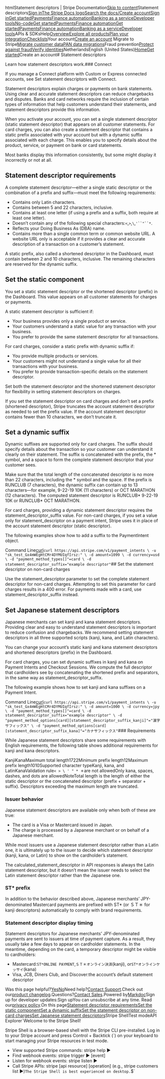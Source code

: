 htmlStatement descriptors | Stripe Documentation[Skip to content](#main-content)Statement descriptors[Sign in](https://dashboard.stripe.com/login?redirect=https%3A%2F%2Fdocs.stripe.com%2Fget-started%2Faccount%2Fstatement-descriptors)[The Stripe Docs logo](/)[Search the docs/](#)[Create account](https://dashboard.stripe.com/register)[Sign in](https://dashboard.stripe.com/login?redirect=https%3A%2F%2Fdocs.stripe.com%2Fget-started%2Faccount%2Fstatement-descriptors)[Get started](/get-started)[Payments](/payments)[Finance automation](/finance-automation)[Banking as a service](/financial-services)[Developer tools](/development)[No-code](/no-code)[Get started](/get-started)[Payments](/payments)[Finance automation](/finance-automation)[](#)[Get started](/get-started)[Payments](/payments)[Finance automation](/finance-automation)[Banking as a service](/financial-services)[Developer tools](/development)[](#)APIs & SDKsHelp[Overview](/docs/get-started)[Explore all products](/docs/products)[Plan your integration](#)[Checklists](#)Your account[Create an account](#)
Migrate to Stripe[Migrate customer data](/docs/get-started/data-migrations)[PAN data migrations](#)Fraud prevention[Protect against fraud](#)[Verify identities](#)NetherlandsEnglish (United States)[](#)[](#)[Home](/docs)[Get started](/docs/get-started)Create an account# Statement descriptors

Learn how statement descriptors work.### Connect

If you manage a Connect platform with Custom or Express connected accounts, see Set statement descriptors with Connect.

Statement descriptors explain charges or payments on bank statements. Using clear and accurate statement descriptors can reduce chargebacks and disputes. Banks and card networks require the inclusion of certain types of information that help customers understand their statements, and statement descriptors provide this information.

When you activate your account, you can set a single statement descriptor (static statement descriptor) that appears on all customer statements. For card charges, you can also create a statement descriptor that contains a static prefix associated with your account but with a dynamic suffix associated with each charge. This enables you to specify details about the product, service, or payment on bank or card statements.

Most banks display this information consistently, but some might display it incorrectly or not at all.

## Statement descriptor requirements

A complete statement descriptor—either a single static descriptor or the combination of a prefix and suffix—must meet the following requirements:

- Contains only Latin characters.
- Contains between 5 and 22 characters, inclusive.
- Contains at least one letter (if using a prefix and a suffix, both require at least one letter).
- Doesn’t contain any of the following special characters:`<`,`>`,`\`,`'``"``*`.
- Reflects your Doing Business As (DBA) name.
- Contains more than a single common term or common website URL. A website URL only is acceptable if it provides a clear and accurate description of a transaction on a customer’s statement.

A static prefix, also called a shortened descriptor in the Dashboard, must contain between 2 and 10 characters, inclusive. The remaining characters are reserved for the dynamic suffix.

## Set the static component

You set a static statement descriptor or the shortened descriptor (prefix) in the Dashboard. This value appears on all customer statements for charges or payments.

A static statement descriptor is sufficient if:

- Your business provides only a single product or service.
- Your customers understand a static value for any transaction with your business.
- You prefer to provide the same statement descriptor for all transactions.

For card charges, consider a static prefix with dynamic suffix if:

- You provide multiple products or services.
- Your customers might not understand a single value for all their transactions with your business.
- You prefer to provide transaction-specific details on the statement descriptor.

Set both the statement descriptor and the shortened statement descriptor for flexibility in setting statement descriptors on charges.

If you set the statement descriptor on card charges and don’t set a prefix (shortened descriptor), Stripe truncates the account statement descriptor as needed to set the prefix value. If the account statement descriptor contains fewer than 10 characters, we don’t truncate it.

## Set a dynamic suffix

Dynamic suffixes are supported only for card charges. The suffix should specify details about the transaction so your customer can understand it clearly on their statement. The suffix is concatenated with the prefix, the * symbol, and a space to form the complete statement descriptor that your customer sees.

Make sure that the total length of the concatenated descriptor is no more than 22 characters, including the * symbol and the space. If the prefix is RUNCLUB (7 characters), the dynamic suffix can contain up to 13 characters—for example, 9-22-19 10K (11 characters) or OCT MARATHON (12 characters). The computed statement descriptor is RUNCLUB* 9-22-19 10K or RUNCLUB* OCT MARATHON.

For card charges, providing a dynamic statement descriptor requires the statement_descriptor_suffix value. For non-card charges, if you set a value only for statement_descriptor on a payment intent, Stripe uses it in place of the account statement descriptor (static descriptor).

The following examples show how to add a suffix to the PaymentIntent object.

Command Line[curl](#)`curl https://api.stripe.com/v1/payment_intents \
  -u "sk_test_Gx4mWEgHtCMr4DYMUIqfIrsz:" \
  -d amount=1099 \
  -d currency=usd \
  -d "payment_method_types[]"=card \
  -d statement_descriptor_suffix="example descriptor"`## Set the statement descriptor on non-card charges

Use the statement_descriptor parameter to set the complete statement descriptor for non-card charges. Attempting to set this parameter for card charges results in a 400 error. For payments made with a card, use statement_descriptor_suffix instead.

## Set Japanese statement descriptors

Japanese merchants can set kanji and kana statement descriptors. Providing clear and easy to understand statement descriptors is important to reduce confusion and chargebacks. We recommend setting statement descriptors in all three supported scripts (kanji, kana, and Latin characters).

You can change your account’s static kanji and kana statement descriptors and shortened descriptors (prefix) in the Dashboard.

For card charges, you can set dynamic suffixes in kanji and kana on Payment Intents and Checkout Sessions. We compute the full descriptor that cardholders see by concatenating the shortened prefix and separators, in the same way as statement_descriptor_suffix.

The following example shows how to set kanji and kana suffixes on a Payment Intent.

Command Line[curl](#)`curl https://api.stripe.com/v1/payment_intents \
  -u "sk_test_Gx4mWEgHtCMr4DYMUIqfIrsz:" \
  -d amount=1000 \
  -d currency=jpy \
  -d "payment_method_types[]"=card \
  -d statement_descriptor_suffix="example descriptor" \
  -d "payment_method_options[card][statement_descriptor_suffix_kanji]"="漢字サフィックス" \
  -d "payment_method_options[card][statement_descriptor_suffix_kana]"="カナサフィックス"`### Requirements

While Japanese statement descriptors share some requirements with English requirements, the following table shows additional requirements for kanji and kana descriptors.

KanjiKanaMaximum total length1722Minimum prefix length12Maximum prefix length1010Supported character typeKanji, kana, and LatinKanaValidation rule`< > \ ' " * ＊`are not allowedOnly kana, spaces, dashes, and dots are allowedNoteTotal length is the length of either the static descriptor or the concatenated descriptor (prefix + separator + suffix). Descriptors exceeding the maximum length are truncated.

### Issuer behavior

Japanese statement descriptors are available only when both of these are true:

- The card is a Visa or Mastercard issued in Japan.
- The charge is processed by a Japanese merchant or on behalf of a Japanese merchant.

While most issuers use a Japanese statement descriptor rather than a Latin one, it is ultimately up to the issuer to decide which statement descriptor (kanji, kana, or Latin) to show on the cardholder’s statement.

The calculated_statement_descriptor in API responses is always the Latin statement descriptor, but it doesn’t mean the issuer needs to select the Latin statement descriptor rather than the Japanese one.

### ST* prefix

In addition to the behavior described above, Japanese merchants’ JPY-denominated Mastercard payments are prefixed with ST* (or ＳＴ＊ for kanji descriptors) automatically to comply with brand requirements.

### Statement descriptor display timing

Statement descriptors for Japanese merchants’ JPY-denominated payments are sent to issuers at time of payment capture. As a result, they usually take a few days to appear on cardholder statements. In the meantime, depending on the card, a temporary descriptor might be visible to cardholders:

- Mastercard:`ST*ONLINE PAYMENT`,`ＳＴ＊オンライン決済`(kanji), or`ST*オンラインケッサイ`(kana)
- Visa, JCB, Diners Club, and Discover:the account’s default statement descriptor

Was this page helpful?[Yes](#)[No](#)Need help?[Contact Support](https://support.stripe.com/).Check out our[product changelog](https://stripe.com/blog/changelog).Questions?[Contact Sales](https://stripe.com/contact/sales).Powered by[Markdoc](https://markdoc.dev)Sign up for developer updates:Sign upYou can unsubscribe at any time. Read our[privacy policy](https://stripe.com/privacy).On this page[Statement descriptor requirements](#requirements)[Set the static component](#static)[Set a dynamic suffix](#dynamic)[Set the statement descriptor on non-card charges](#set-the-statement-descriptor-on-non-card-charges)[Set Japanese statement descriptors](#set-japanese-statement-descriptors)Stripe ShellTest modeAPI Explorer[](https://stripe.com/docs/stripe-cli#install)`Welcome to the Stripe Shell!

Stripe Shell is a browser-based shell with the Stripe CLI pre-installed. Log in to your
Stripe account and press Control + Backtick (`) on your keyboard to start managing your Stripe
resources in test mode.

- View supported Stripe commands: stripe help ▶️
- Find webhook events: stripe trigger ▶️ [event]
- Listen for webhook events: stripe listen ▶
- Call Stripe APIs: stripe [api resource] [operation] (e.g., stripe customers list ▶️)`The Stripe Shell is best experienced on desktop.`$`